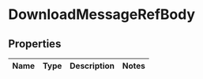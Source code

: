 

# DownloadMessageRefBody

## Properties

Name | Type | Description | Notes
------------ | ------------- | ------------- | -------------



